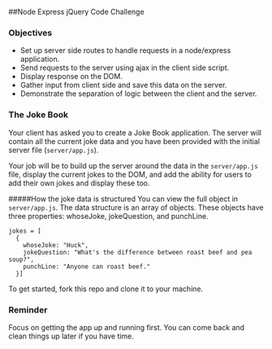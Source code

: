 ##Node Express jQuery Code Challenge

### Objectives
- Set up server side routes to handle requests in a node/express application.
- Send requests to the server using ajax in the client side script.
- Display response on the DOM.
- Gather input from client side and save this data on the server.
- Demonstrate the separation of logic between the client and the server.

### The Joke Book

Your client has asked you to create a Joke Book application. The server will contain all the current joke data and you have been provided with the initial server file (`server/app.js`).

Your job will be to build up the server around the data in the `server/app.js` file, display the current jokes to the DOM, and add the ability for users to add their own jokes and display these too.

#####How the joke data is structured
You can view the full object in `server/app.js`. The data structure is an array of objects. These objects have three properties: whoseJoke, jokeQuestion, and punchLine.

```
jokes = [
  {
    whoseJoke: "Huck",
    jokeQuestion: "What's the difference between roast beef and pea soup?",
    punchLine: "Anyone can roast beef."
  }]
```

To get started, fork this repo and clone it to your machine.

### Reminder

Focus on getting the app up and running first. You can come back and clean things up later if you have time.
